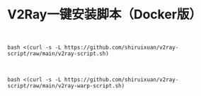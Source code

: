 # V2Ray一键安装脚本（Docker版）
&nbsp;
```
bash <(curl -s -L https://github.com/shiruixuan/v2ray-script/raw/main/v2ray-script.sh)
```
&nbsp;
```
bash <(curl -s -L https://github.com/shiruixuan/v2ray-script/raw/main/v2ray-warp-script.sh)
```
